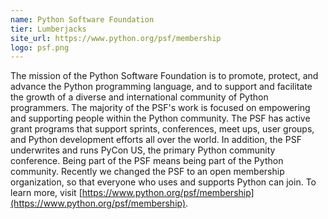 ```yaml
---
name: Python Software Foundation
tier: Lumberjacks
site_url: https://www.python.org/psf/membership
logo: psf.png
---
```


The mission of the Python Software Foundation is to promote, protect, and advance the Python programming language, and to support and facilitate the growth of a diverse and international community of Python programmers.
The majority of the PSF's work is focused on empowering and supporting people within the Python community.
The PSF has active grant programs that support sprints, conferences, meet ups, user groups, and Python development efforts all over the world.
In addition, the PSF underwrites and runs PyCon US, the primary Python community conference.
Being part of the PSF means being part of the Python community.
Recently we changed the PSF to an open membership organization, so that everyone who uses and supports Python can join.
To learn more, visit [https://www.python.org/psf/membership](https://www.python.org/psf/membership).

